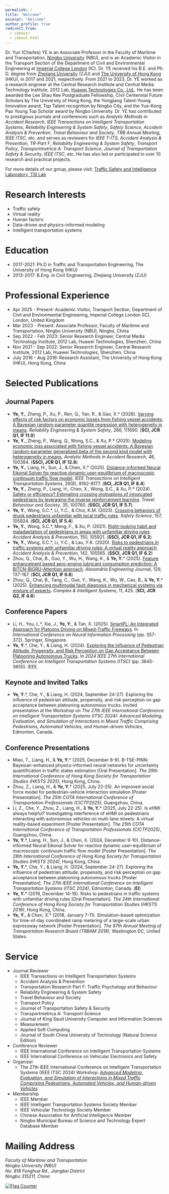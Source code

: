 ```yaml
---
permalink: /
title: "Welcome"
excerpt: "Welcome"
author_profile: true
redirect_from: 
  - /about/
  - /about.html
---
```


Dr. Yun (Charles) YE is an Associate Professor in the Faculty of Maritime and Transportation, [Ningbo University](https://www.nbu.edu.cn/) (NBU), and is an Academic Visitor in the Transport Section of the Department of Civil and Environmental Engineering at [Imperial College London](https://profiles.imperial.ac.uk/yun.ye25) (IC). Dr. YE received his B.E. and Ph. D. degree from [Zhejiang University](https://www.zju.edu.cn/) (ZJU) and [The University of Hong Kong](https://www.hku.hk/) (HKU), in 2017 and 2021, respectively. From 2021 to 2023, Dr. YE worked as a research engineer at the Central Research Institute and Central Media Technology Institute, 2012 Lab, [Huawei Technologies Co., Ltd.](https://www.huawei.com/cn/). He has been awarded the Lee Shau Kee Postgraduate Fellowship, Civil Centennial Future Scholars by The University of Hong Kong, the Yongjiang Talent-Young Innovative award, Top Talent recognition by Ningbo City, and the Yue-Kong Pao Young Top Scholar award by Ningbo University. Dr. YE has contributed to prestigious journals and conferences such as *Analytic Methods in Accident Research*, *IEEE Transactions on Intelligent Transportation Systems*, *Reliability Engineering & System Safety*, *Safety Science*, *Accident Analysis & Prevention*, *Travel Behaviour and Society*, *TRB Annual Meeting*, *IEEE ITSC*, etc. and serves as reviewers for *IEEE T-ITS*, *Accident Analysis & Prevention*, *TR-Part F*, *Reliability Engineering & System Safety*, *Transport Policy*, *Transportmetrica A: Transport Science*, *Journal of Transportation Safety & Security*, *IEEE ITSC*, etc. He has also led or participated in over 10 research and practical projects.

For more details of our group, please visit: [Traffic Safety and Intelligence Laboratory, TSI Lab](https://charlesyyun.github.io/tsilab/)

# Research Interests
 * Traffic safety
 * Virtual reality
 * Human factors
 * Data-driven and physics-informed modeling
 * Intelligent transportation systems

# Education
 * 2017-2021: Ph.D in Traffic and Transportation Engineering, The University of Hong Kong (HKU)
 * 2013-2017: B.Eng. in Civil Engineering, Zhejiang University (ZJU)

# Professional Experience
 * Apr 2025 - Present: Academic Visitor, Transport Section, Department of Civil and Environmental Engineering, Imperial College London (IC), London, United Kingdom
 * Mar 2023 - Present: Associate Professor, Faculty of Maritime and Transportation, Ningbo University (NBU), Ningbo, China
 * Sep 2022 - Feb 2023: Senior Research Engineer, Central Media Technology Institute, 2012 Lab, Huawei Technologies, Shenzhen, China
 * Nov 2021 - Sep 2022: Senior Research Engineer, Central Research Institute, 2012 Lab, Huawei Technologies, Shenzhen, China
 * July 2016 - Aug 2016: Research Assistant, The University of Hong Kong (HKU), Hong Kong, China

# Selected Publications 
## Journal Papers
 * **Ye, Y.**, Zheng, P., Xu, P., Ren, Q., Yan, R., & Gao, X.* (2026). [Varying effects of risk factors on economic losses from fishing vessel accidents: A Bayesian random-parameter quantile regression with heterogeneity in means](https://doi.org/10.1016/j.ress.2025.111690). *Reliability Engineering & System Safety*, 266, 111690. (**SCI, JCR Q1, IF 11.0**)
 * **Ye, Y.**, Zheng, P., Wang, Q., Wong, S.C., & Xu, P.\* (2025). [Modeling economic loss associated with fishing vessel accidents: A Bayesian random-parameter generalized beta of the second kind model with heterogeneity in means](https://doi.org/10.1016/j.amar.2025.100384). *Analytic Methods in Accident Research*, 46, 100384. (**SSCI, JCR Q1, IF 12.6**)
 * **Ye, Y.**, Liang, H., Sun, J., & Chen, X.\* (2025). [Distance-informed Neural Eikonal Solver for reactive dynamic user-equilibrium of macroscopic continuum traffic flow model](https://doi.org/10.1109/TITS.2025.3543972). *IEEE Transactions on Intelligent Transportation Systems*, 26(6), 8162-8177. (**SCI, JCR Q1, IF 8.4**)
 * **Ye, Y.**, Zheng, P., Liang, H., Chen, X., Wong, S.C., & Xu, P.\* (2024). [Safety or efficiency? Estimating crossing motivations of intoxicated pedestrians by leveraging the inverse reinforcement learning](https://doi.org/10.1016/j.tbs.2024.100760). *Travel Behaviour and Society*, 35, 100760. (**SSCI, JCR Q1, IF 5.7**)
 * **Ye, Y.**, Wong, S.C.\*, Li, Y.C., & Choi, K.M. (2023). [Crossing behaviors of drunk pedestrians unfamiliar with local traffic rules](https://doi.org/10.1016/j.ssci.2022.105924). *Safety Science*, 157, 105924. (**SCI, JCR Q1, IF 5.4**)
 * **Ye, Y.**, Wong, S.C.\*, Meng, F., & Xu, P. (2021). [Right-looking habit and maladaptation of pedestrians in areas with unfamiliar driving rules](https://doi.org/10.1016/j.aap.2020.105921). *Accident Analysis & Prevention*, 150, 105921. (**SSCI, JCR Q1, IF 6.2**)
 * **Ye, Y.**, Wong, S.C.\*, Li, Y.C., & Lau, Y.K. (2020). [Risks to pedestrians in traffic systems with unfamiliar driving rules: A virtual reality approach](https://doi.org/10.1016/j.aap.2020.105565). *Accident Analysis & Prevention*, 142, 105565. (**SSCI, JCR Q1, IF 6.2**)
 * Zhou, Q., Chai, B., Guo, Y., Wu, H., Wang, K., & **Ye, Y.**\* (2025). [Feature enhancement based aero-engine lubricant consumption prediction: A BiTCN-BiGRU-Attention approach](https://doi.org/10.1016/j.aej.2025.06.020). *Alexandria Engineering Journal*, 129, 137-167. (**SCI, JCR Q1, IF 6.8**)
 * Zhou, Q., Chai, B., Tang, C., Guo, Y., Wang, K., Wu, W., Cao, B., & **Ye, Y.**\* (2025). [Enhancing multimodal fault diagnosis in mechanical systems via mixture of experts](https://doi.org/10.1007/s40747-025-02061-x). *Complex & Intelligent Systems*, 11, 425. (**SCI, JCR Q2, IF 4.6**)

## Conference Papers
* Li, H., You, L.\*, Xie, J., **Ye, Y.**, & Tan, X. (2025). [SmartPL: An Integrated Approach for Platoons Driving on Mixed-Traffic Freeways](https://doi.org/10.1007/978-981-96-7030-7_25). In *International Conference on Neural Information Processing* (pp. 357-372). Springer, Singapore.
* **Ye, Y.**\*, Che, Y., & Liang, H. (2024). [Exploring the Influence of Pedestrian Attitude, Propensity, and Risk Perception on Gap Acceptance Between Platooning Autonomous Trucks](https://doi.org/10.1109/ITSC58415.2024.10920076). In *2024 IEEE 27th International Conference on Intelligent Transportation Systems (ITSC)* (pp. 3645-3650). IEEE.

## Keynote and Invited Talks
* **Ye, Y.**\*, Che, Y., & Liang, H. (2024, September 24-27). Exploring the influence of pedestrian attitude, propensity, and risk perception on gap acceptance between platooning autonomous trucks. Invited presentation at the Workshop on *The 27th IEEE International Conference on Intelligent Transportation Systems (ITSC 2024): Advanced Modeling, Evaluation, and Simulation of Interactions in Mixed Traffic Comprising Pedestrians, Automated Vehicles, and Human-driven Vehicles*, Edmonton, Canada.

## Conference Presentations
* Miao, T., Liang, H., & **Ye, Y.**\* (2025, December 8-9). B-TSE-PINN: Bayesian-enhanced physics-informed neural networks for uncertainty quantification in traffic states estimation [Oral Presentation]. *The 29th International Conference of Hong Kong Society for Transportation Studies (HKSTS 2025)*, Hong Kong, China.
* Zhou, Z., Liang, H., & **Ye, Y.**\* (2025, July 22-25). An improved social force model for pedestrian-vehicle interaction simulation [Poster Presentation]. *The 25th COTA International Conference of Transportation Professionals (CICTP2025)*, Guangzhou, China.
* Li, Z., Che, Y., Zhou, Z., Liang, H., & **Ye, Y.**\* (2025, July 22-25). Is eHMI always helpful? Investigating interference of eHMI on pedestrians interacting with autonomous vehicles on multi-lane streets: A virtual reality-based experiment [Poster Presentation]. *The 25th COTA International Conference of Transportation Professionals (CICTP2025)*, Guangzhou, China.
 * **Ye, Y.**\*, Liang, H., Sun, J., & Chen, X. (2024, December 9-10). Distance-informed Neural Eikonal Solver for reactive dynamic user-equilibrium of macroscopic continuum traffic flow model [Poster Presentation]. *The 28th International Conference of Hong Kong Society for Transportation Studies (HKSTS 2024)*, Hong Kong, China.
 * **Ye, Y.**\*, Che, Y., & Liang, H. (2024, September 24-27). Exploring the influence of pedestrian attitude, propensity, and risk perception on gap acceptance between platooning autonomous trucks [Poster Presentation]. *The 27th IEEE International Conference on Intelligent Transportation Systems (ITSC 2024)*, Edmonton, Canada. (**EI**)
 * **Ye, Y.**\* (2019, December 14-16). Risks to pedestrians in traffic systems with unfamiliar driving rules [Oral Presentation]. *The 24th International Conference of Hong Kong Society for Transportation Studies (HKSTS 2019)*, Hong Kong, China.
 * **Ye, Y.**, & Chen, X.\* (2018, January 7-11). Simulation-based optimization for time-of-day coordinated ramp metering of a large-scale urban expressway network [Poster Presentation]. *The 97th Annual Meeting of Transportation Research Board (TRBAM 2018)*, Washington DC, United States.

# Service
* Journal Reviewer
  * IEEE Transactions on Intelligent Transportation Systems
  * Accident Analysis & Prevention
  * Transportation Research Part F: Traffic Psychology and Behaviour
  * Reliability Engineering & System Safety
  * Travel Behaviour and Society
  * Transport Policy
  * Journal of Transportation Safety & Security
  * Transportmetrica A: Transport Science
  * Journal of King Saud University Computer and Information Sciences
  * Measurement
  * Applied Soft Computing
  * Journal of South China University of Technology (Natural Science Edition)
* Conference Reviewer
  * IEEE International Conference on Intelligent Transportation Systems
  * IEEE International Conference on Vehicular Electronics and Safety
* Organizer
  * The 27th IEEE International Conference on Intelligent Transportation Systems (IEEE ITSC 2024) Workshop: [*Advanced Modeling, Evaluation, and Simulation of Interactions in Mixed Traffic Comprising Pedestrians, Automated Vehicles, and Human-driven Vehicles*](https://sites.google.com/view/workshop-itsc-2024/)
* Membership
  * IEEE Member
  * IEEE Intelligent Transportation Systems Society Member
  * IEEE Vehicular Technology Society Member
  * Chinese Association for Artificial Intelligence Member
  * Ningbo Municipal Bureau of Science and Technology Expert Database Member

# Mailing Address
<address>
  Faculty of Maritime and Transportation <br /> Ningbo University (NBU) <br /> No. 818 Fenghua Rd., Jiangbei District <br /> Ningbo 315211, China
</address>

                                                       
<a href="https://info.flagcounter.com/HJGs"><img src="https://s01.flagcounter.com/countxl/HJGs/bg_F7FFFB/txt_050505/border_0F0F0F/columns_6/maxflags_12/viewers_0/labels_1/pageviews_1/flags_0/percent_0/" alt="Flag Counter" border="0"></a>
